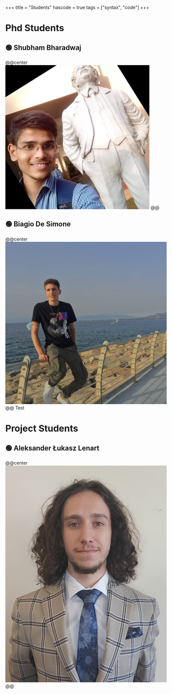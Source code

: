 +++
title = "Students"
hascode = true
tags = ["syntax", "code"]
+++
# Phd Students

## 🟢 Shubham Bharadwaj
@@center ![](/assets/Shubham.jpg) @@ 

## 🟢 Biagio De Simone
@@center ![](/assets/Biagio.jpg) @@ 
Test

# Project Students

## 🟢 Aleksander Łukasz Lenart
@@center ![](/assets/Portretal.jpg) @@ 
